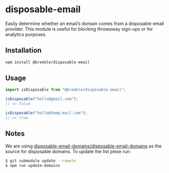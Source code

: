 # disposable-email

Easily determine whether an email’s domain comes from a disposable email provider. This module is useful for blocking throwaway sign-ups or for analytics purposes.

## Installation

```sh
npm install @bredele/disposable-email
```

## Usage

```ts
import isDisposable from "@bredele/disposable-email";

isDisposable("hello@gmail.com");
// => false

isDisposable("hello@temp-mail.com");
// => true
```

## Notes

We are using [disposable-email-domains/disposable-email-domains](https://github.com/disposable-email-domains/disposable-email-domains) as the source for disposable domains. To update the list plese run:

```sh
$ git submodule update --remote
$ npm run update-domains
```
